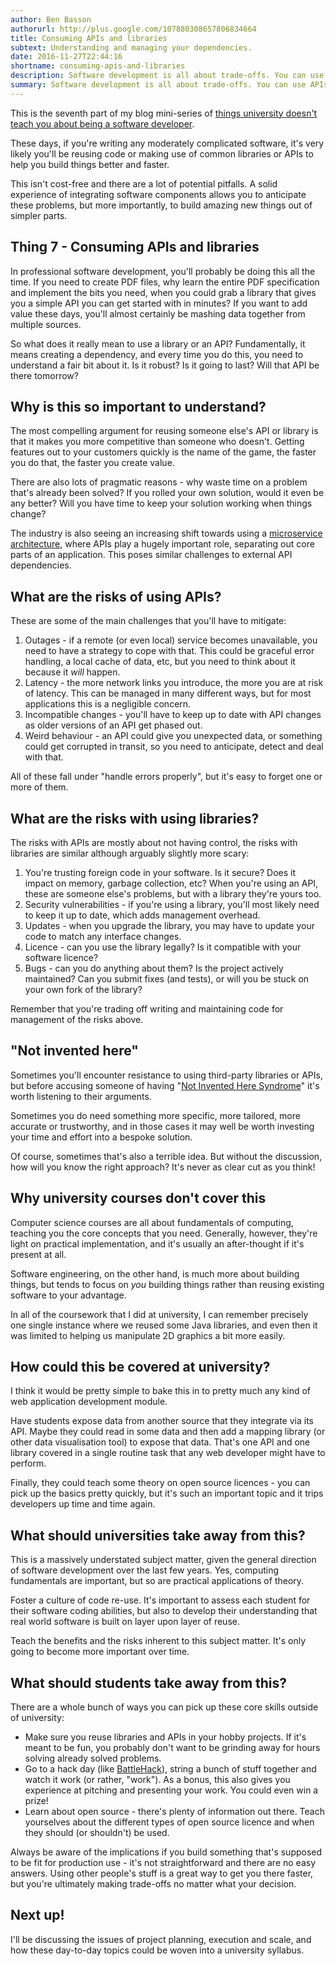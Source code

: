 ```yaml
---
author: Ben Basson
authorurl: http://plus.google.com/107880308657806834664
title: Consuming APIs and libraries
subtext: Understanding and managing your dependencies.
date: 2016-11-27T22:44:16
shortname: consuming-apis-and-libraries
description: Software development is all about trade-offs. You can use APIs and libraries to build features quickly and to open up new opportunities for functionality, but this all comes at a cost.
summary: Software development is all about trade-offs. You can use APIs and libraries to build features quickly and to open up new opportunities for functionality, but this all comes at a cost.
---
```


This is the seventh part of my blog mini-series of [things university doesn't teach you about being a software developer][1].

These days, if you're writing any moderately complicated software, it's very likely you'll be reusing code or making use of common libraries or APIs to help you build things better and faster. 

This isn't cost-free and there are a lot of potential pitfalls. A solid experience of integrating software components allows you to anticipate these problems, but more importantly, to build amazing new things out of simpler parts.

Thing 7 - Consuming APIs and libraries
--------------------------------------

In professional software development, you'll probably be doing this all the time. If you need to create PDF files, why learn the entire PDF specification and implement the bits you need, when you could grab a library that gives you a simple API you can get started with in minutes? If you want to add value these days, you'll almost certainly be mashing data together from multiple sources.

So what does it really mean to use a library or an API? Fundamentally, it means creating a dependency, and every time you do this, you need to understand a fair bit about it. Is it robust? Is it going to last? Will that API be there tomorrow?

Why is this so important to understand?
---------------------------------------

The most compelling argument for reusing someone else's API or library is that it makes you more competitive than someone who doesn't. Getting features out to your customers quickly is the name of the game, the faster you do that, the faster you create value. 

There are also lots of pragmatic reasons - why waste time on a problem that's already been solved? If you rolled your own solution, would it even be any better? Will you have time to keep your solution working when things change?

The industry is also seeing an increasing shift towards using a [microservice architecture][2], where APIs play a hugely important role, separating out core parts of an application. This poses similar challenges to external API dependencies.

What are the risks of using APIs?
---------------------------------

These are some of the main challenges that you'll have to mitigate:

1. Outages - if a remote (or even local) service becomes unavailable, you need to have a strategy to cope with that. This could be graceful error handling, a local cache of data, etc, but you need to think about it because it *will* happen.
2. Latency - the more network links you introduce, the more you are at risk of latency. This can be managed in many different ways, but for most applications this is a negligible concern.
3. Incompatible changes - you'll have to keep up to date with API changes as older versions of an API get phased out.
4. Weird behaviour - an API could give you unexpected data, or something could get corrupted in transit, so you need to anticipate, detect and deal with that.

All of these fall under "handle errors properly", but it's easy to forget one or more of them.

What are the risks with using libraries?
----------------------------------------

The risks with APIs are mostly about not having control, the risks with libraries are similar although arguably slightly more scary:

1. You're trusting foreign code in your software. Is it secure? Does it impact on memory, garbage collection, etc? When you're using an API, these are someone else's problems, but with a library they're yours too.
2. Security vulnerabilities - if you're using a library, you'll most likely need to keep it up to date, which adds management overhead.
3. Updates - when you upgrade the library, you may have to update your code to match any interface changes. 
4. Licence - can you use the library legally? Is it compatible with your software licence?
5. Bugs - can you do anything about them? Is the project actively maintained? Can you submit fixes (and tests), or will you be stuck on your own fork of the library?

Remember that you're trading off writing and maintaining code for management of the risks above. 

"Not invented here"
-------------------

Sometimes you'll encounter resistance to using third-party libraries or APIs, but before accusing someone of having "[Not Invented Here Syndrome][3]" it's worth listening to their arguments. 

Sometimes you do need something more specific, more tailored, more accurate or trustworthy, and in those cases it may well be worth investing your time and effort into a bespoke solution. 

Of course, sometimes that's also a terrible idea. But without the discussion, how will you know the right approach? It's never as clear cut as you think!

Why university courses don't cover this
---------------------------------------

Computer science courses are all about fundamentals of computing, teaching you the core concepts that you need. Generally, however, they're light on practical implementation, and it's usually an after-thought if it's present at all.

Software engineering, on the other hand, is much more about building things, but tends to focus on *you* building things rather than reusing existing software to your advantage. 

In all of the coursework that I did at university, I can remember precisely one single instance where we reused some Java libraries, and even then it was limited to helping us manipulate 2D graphics a bit more easily.

How could this be covered at university?
----------------------------------------

I think it would be pretty simple to bake this in to pretty much any kind of web application development module.

Have students expose data from another source that they integrate via its API. Maybe they could read in some data and then add a mapping library (or other data visualisation tool) to expose that data. That's one API and one library covered in a single routine task that any web developer might have to perform.

Finally, they could teach some theory on open source licences - you can pick up the basics pretty quickly, but it's such an important topic and it trips developers up time and time again.

What should universities take away from this?
---------------------------------------------

This is a massively understated subject matter, given the general direction of software development over the last few years. Yes, computing fundamentals are important, but so are practical applications of theory.

Foster a culture of code re-use. It's important to assess each student for their software coding abilities, but also to develop their understanding that real world software is built on layer upon layer of reuse.

Teach the benefits and the risks inherent to this subject matter. It's only going to become more important over time.

What should students take away from this?
-----------------------------------------

There are a whole bunch of ways you can pick up these core skills outside of university:

* Make sure you reuse libraries and APIs in your hobby projects. If it's meant to be fun, you probably don't want to be grinding away for hours solving already solved problems.
* Go to a hack day (like [BattleHack][4]), string a bunch of stuff together and watch it work (or rather, "work"). As a bonus, this also gives you experience at pitching and presenting your work. You could even win a prize!
* Learn about open source - there's plenty of information out there. Teach yourselves about the different types of open source licence and when they should (or shouldn't) be used.
 
Always be aware of the implications if you build something that's supposed to be fit for production use - it's not straightforward and there are no easy answers. Using other people's stuff is a great way to get you there faster, but you're ultimately making trade-offs no matter what your decision. 

Next up!
--------

I'll be discussing the issues of project planning, execution and scale, and how these day-to-day topics could be woven into a university syllabus.

[1]: /blog/things-uni-doesnt-teach-you-about-software-dev
[2]: http://martinfowler.com/articles/microservices.html
[3]: http://www.joelonsoftware.com/articles/fog0000000007.html
[4]: https://www.battlehack.org/